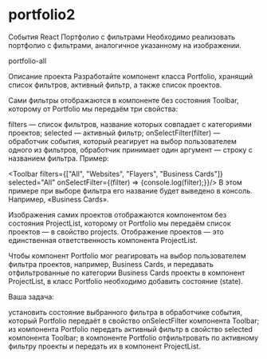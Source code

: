 # portfolio2
События React
Портфолио с фильтрами
Необходимо реализовать портфолио с фильтрами, аналогичное указанному на изображении.

portfolio-all

Описание проекта
Разработайте компонент класса Portfolio, хранящий список фильтров, активный фильтр, а также список проектов.

Сами фильтры отображаются в компоненте без состояния Toolbar, которому от Portfolio мы передаём три свойства:

filters — список фильтров, название которых совпадает с категориями проектов;
selected — активный фильтр;
onSelectFilter(filter) — обработчик события, который реагирует на выбор пользователем одного из фильтров, обработчик принимает один аргумент — строку с названием фильтра.
Пример:

<Toolbar
  filters={["All", "Websites", "Flayers", "Business Cards"]}
  selected="All"
  onSelectFilter={(filter) => {console.log(filter);}}/>
В этом примере при выборе фильтра его название будет выведено в консоль. Например, «Business Cards».

Изображения самих проектов отображаются компонентом без состояния ProjectList, которому от Portfolio мы передаём список проектов — в свойство projects. Отображение проектов — это единственная ответственность компонента ProjectList.

Чтобы компонент Portfolio мог реагировать на выбор пользователем фильтра проектов, например, Business Cards, и передавать отфильтрованные по категории Business Cards проекты в компонент ProjectList, в класс Portfolio необходимо добавить состояние (state).

Ваша задача:

установить состояние выбранного фильтра в обработчике события, который Portfolio передаёт в свойство onSelectFilter компонента Toolbar;
из компонента Portfolio передать активный фильтр в свойство selected компонента Toolbar;
в компоненте Portfolio отфильтровать по активному фильтру проекты и передать их в компонент ProjectList.
